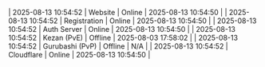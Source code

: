 | 2025-08-13 10:54:52 | Website | Online | 2025-08-13 10:54:50 |
| 2025-08-13 10:54:52 | Registration | Online | 2025-08-13 10:54:50 |
| 2025-08-13 10:54:52 | Auth Server | Online | 2025-08-13 10:54:50 |
| 2025-08-13 10:54:52 | Kezan (PvE) | Offline | 2025-08-03 17:58:02 |
| 2025-08-13 10:54:52 | Gurubashi (PvP) | Offline | N/A |
| 2025-08-13 10:54:52 | Cloudflare | Online | 2025-08-13 10:54:50 |
